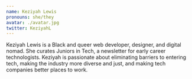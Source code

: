 ```yaml
---
name: Keziyah Lewis
pronouns: she/they
avatar: ./avatar.jpg
twitter: KeziyahL
---
```


Keziyah Lewis is a Black and queer web developer, designer, and digital nomad. She curates Juniors in Tech, a newsletter for early career technologists. Keziyah is passionate about eliminating barriers to entering tech, making the industry more diverse and just, and making tech companies better places to work.
